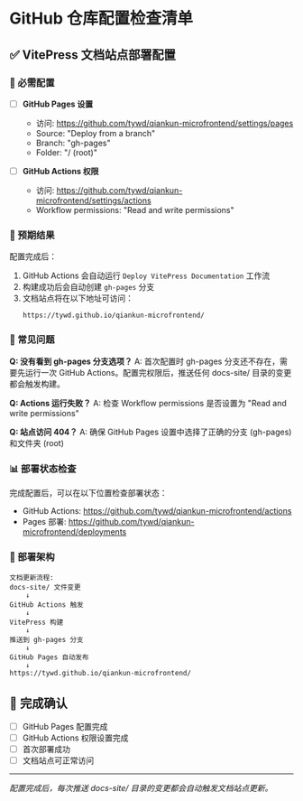 # GitHub 仓库配置检查清单

## ✅ VitePress 文档站点部署配置

### 🔧 必需配置

- [ ] **GitHub Pages 设置**
  - 访问: https://github.com/tywd/qiankun-microfrontend/settings/pages
  - Source: "Deploy from a branch"
  - Branch: "gh-pages"
  - Folder: "/ (root)"

- [ ] **GitHub Actions 权限**
  - 访问: https://github.com/tywd/qiankun-microfrontend/settings/actions
  - Workflow permissions: "Read and write permissions"

### 🎯 预期结果

配置完成后：
1. GitHub Actions 会自动运行 `Deploy VitePress Documentation` 工作流
2. 构建成功后会自动创建 `gh-pages` 分支
3. 文档站点将在以下地址可访问：
   ```
   https://tywd.github.io/qiankun-microfrontend/
   ```

### 🚨 常见问题

**Q: 没有看到 gh-pages 分支选项？**
A: 首次配置时 gh-pages 分支还不存在，需要先运行一次 GitHub Actions。配置完权限后，推送任何 docs-site/ 目录的变更都会触发构建。

**Q: Actions 运行失败？**
A: 检查 Workflow permissions 是否设置为 "Read and write permissions"

**Q: 站点访问 404？**
A: 确保 GitHub Pages 设置中选择了正确的分支 (gh-pages) 和文件夹 (root)

### 📊 部署状态检查

完成配置后，可以在以下位置检查部署状态：
- GitHub Actions: https://github.com/tywd/qiankun-microfrontend/actions
- Pages 部署: https://github.com/tywd/qiankun-microfrontend/deployments

### 🔄 部署架构

```
文档更新流程:
docs-site/ 文件变更
    ↓
GitHub Actions 触发
    ↓
VitePress 构建
    ↓
推送到 gh-pages 分支
    ↓
GitHub Pages 自动发布
    ↓
https://tywd.github.io/qiankun-microfrontend/
```

## 🎉 完成确认

- [ ] GitHub Pages 配置完成
- [ ] GitHub Actions 权限设置完成
- [ ] 首次部署成功
- [ ] 文档站点可正常访问

---

*配置完成后，每次推送 docs-site/ 目录的变更都会自动触发文档站点更新。*